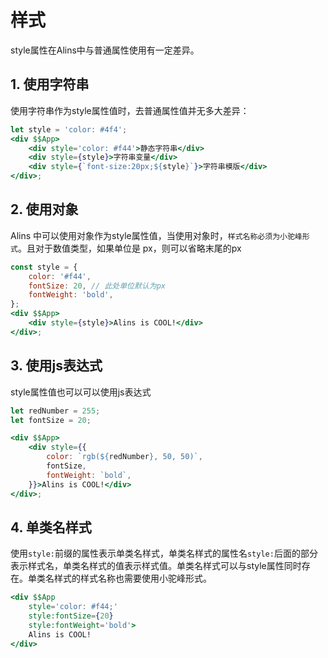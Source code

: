 <!--
 * @Author: chenzhongsheng
 * @Date: 2023-09-09 15:17:24
 * @Description: Coding something
-->
# 样式

style属性在Alins中与普通属性使用有一定差异。

## 1. 使用字符串

使用字符串作为style属性值时，去普通属性值并无多大差异：

<CodeBox/>

```jsx
let style = 'color: #4f4';
<div $$App>
    <div style='color: #f44'>静态字符串</div>
    <div style={style}>字符串变量</div>
    <div style={`font-size:20px;${style}`}>字符串模版</div>
</div>;
```

## 2. 使用对象

Alins 中可以使用对象作为style属性值，当使用对象时，`样式名称必须为小驼峰形式`。且对于数值类型，如果单位是 px，则可以省略末尾的px

<CodeBox/>

```jsx
const style = {
    color: '#f44',
    fontSize: 20, // 此处单位默认为px
    fontWeight: 'bold',
};
<div $$App>
    <div style={style}>Alins is COOL!</div>
</div>;
```

## 3. 使用js表达式

style属性值也可以可以使用js表达式

<CodeBox/>

```jsx
let redNumber = 255;
let fontSize = 20;

<div $$App>
    <div style={{
        color: `rgb(${redNumber}, 50, 50)`,
        fontSize,
        fontWeight: `bold`,
    }}>Alins is COOL!</div>
</div>;
```

## 4. 单类名样式

使用`style:`前缀的属性表示单类名样式，单类名样式的属性名`style:`后面的部分表示样式名，单类名样式的值表示样式值。单类名样式可以与style属性同时存在。单类名样式的样式名称也需要使用小驼峰形式。

<CodeBox/>

```jsx
<div $$App
    style='color: #f44;' 
    style:fontSize={20}
    style:fontWeight='bold'>
    Alins is COOL!
</div>
```
